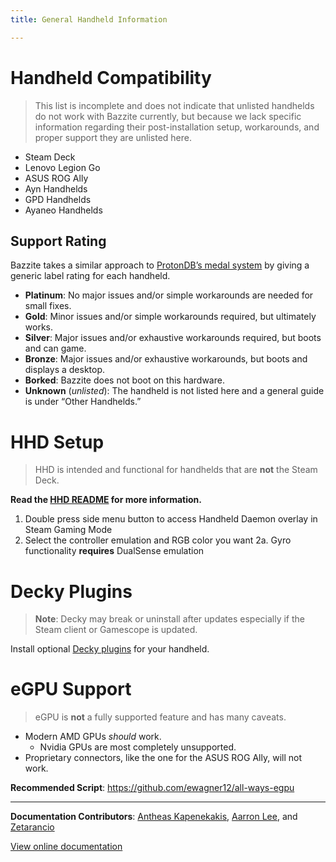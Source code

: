 ```yaml
---
title: General Handheld Information

---
```


# Handheld Compatibility

> This list is incomplete and does not indicate that unlisted handhelds do not work with Bazzite currently, but because we lack specific information regarding their post-installation setup, workarounds, and proper support they are unlisted here.

- Steam Deck
- Lenovo Legion Go
- ASUS ROG Ally
- Ayn Handhelds
- GPD Handhelds
- Ayaneo Handhelds


## Support Rating

Bazzite takes a similar approach to [ProtonDB’s medal system](https://www.protondb.com/) by giving a generic label rating for each handheld. 

* **Platinum**: No major issues and/or simple workarounds are needed for small fixes.
* **Gold**: Minor issues and/or simple workarounds required, but ultimately works.
* **Silver**: Major issues and/or exhaustive workarounds required, but boots and can game.
* **Bronze**: Major issues and/or exhaustive workarounds, but boots and displays a desktop.
* **Borked**: Bazzite does not boot on this hardware.
* **Unknown** (*unlisted*): The handheld is not listed here and a general guide is under “Other Handhelds.”


# HHD Setup

>HHD is intended and functional for handhelds that are **not** the Steam Deck.

**Read the [HHD README](https://github.com/hhd-dev/hhd/blob/master/readme.md) for more information.**

1. Double press side menu button to access Handheld Daemon overlay in Steam Gaming Mode
2. Select the controller emulation and RGB color you want
2a. Gyro functionality **requires** DualSense emulation


# Decky Plugins

>**Note**: Decky may break or uninstall after updates especially if the Steam client or Gamescope is updated.

Install optional [Decky plugins](https://plugins.deckbrew.xyz/) for your handheld.

# eGPU Support

>eGPU is **not** a fully supported feature and has many caveats.

- Modern AMD GPUs *should* work.
  - Nvidia GPUs are most completely unsupported.
- Proprietary connectors, like the one for the ASUS ROG Ally, will not work.

**Recommended Script**:
https://github.com/ewagner12/all-ways-egpu

<hr>

**Documentation Contributors**: [Antheas Kapenekakis](https://github.com/antheas), [Aarron Lee](https://github.com/aarron-lee), and [Zetarancio](https://universal-blue.discourse.group/u/zetarancio)

[View online documentation](https://universal-blue.discourse.group/docs?topic=1038)